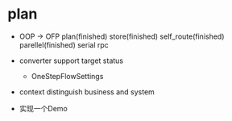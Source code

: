 # plan

- OOP -> OFP
  plan(finished)
  store(finished)
  self_route(finished)
  parellel(finished)
  serial
 rpc


- converter support target status
  - OneStepFlowSettings
- context distinguish business and system

- 实现一个Demo

